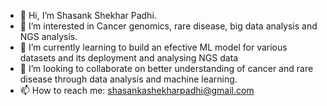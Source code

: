 - 👋 Hi, I’m Shasank Shekhar Padhi.
- 👀 I’m interested in Cancer genomics, rare disease, big data analysis and NGS analysis.
- 🌱 I’m currently learning to build an efective ML model for various datasets and its deployment and analysing NGS data
- 💞️ I’m looking to collaborate on better understanding of cancer and rare disease through data analysis and machine learning.
- 📫 How to reach me: shasankashekharpadhi@gmail.com

<!---
SHASANKsp/SHASANKsp is a ✨ special ✨ repository because its `README.md` (this file) appears on your GitHub profile.
You can click the Preview link to take a look at your changes.
--->
